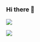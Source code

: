 ### Hi there 👋

<!--
**why-Radhika/why-Radhika** is a ✨ _special_ ✨ repository because its `README.md` (this file) appears on your GitHub profile.

Here are some ideas to get you started:

- 🔭 I’m currently working on ...
- 🌱 I’m currently learning ...
- 👯 I’m looking to collaborate on ...
- 🤔 I’m looking for help with ...
- 💬 Ask me about ...
- 📫 How to reach me: ...
- 😄 Pronouns: ...
- ⚡ Fun fact: ...
-->
![](https://komarev.com/ghpvc/?username=why-Radhika&color=orange)


![](https://github-readme-stats.vercel.app/api?username=why-Radhika&show_icons=true&bg_color=00000000&show_icons=true&include_all_commits=true)
